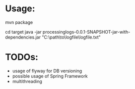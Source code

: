 # Usage:
mvn package

cd target
java -jar processinglogs-0.0.1-SNAPSHOT-jar-with-dependencies.jar "C:\path\to\logfile\logfile.txt"

# TODOs:
- usage of flyway for DB versioning
- possible usage of Spring Framework
- multithreading